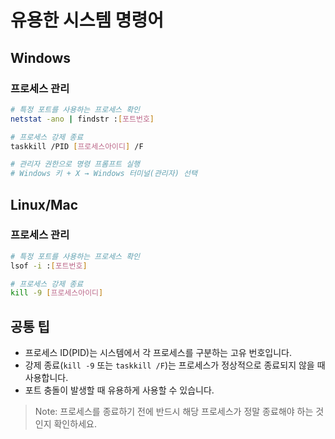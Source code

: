 # 유용한 시스템 명령어

## Windows

### 프로세스 관리
```bash
# 특정 포트를 사용하는 프로세스 확인
netstat -ano | findstr :[포트번호]

# 프로세스 강제 종료
taskkill /PID [프로세스아이디] /F

# 관리자 권한으로 명령 프롬프트 실행
# Windows 키 + X → Windows 터미널(관리자) 선택
```

## Linux/Mac

### 프로세스 관리
```bash
# 특정 포트를 사용하는 프로세스 확인
lsof -i :[포트번호]

# 프로세스 강제 종료
kill -9 [프로세스아이디]
```

## 공통 팁
- 프로세스 ID(PID)는 시스템에서 각 프로세스를 구분하는 고유 번호입니다.
- 강제 종료(`kill -9` 또는 `taskkill /F`)는 프로세스가 정상적으로 종료되지 않을 때 사용합니다.
- 포트 충돌이 발생할 때 유용하게 사용할 수 있습니다.

> Note: 프로세스를 종료하기 전에 반드시 해당 프로세스가 정말 종료해야 하는 것인지 확인하세요.